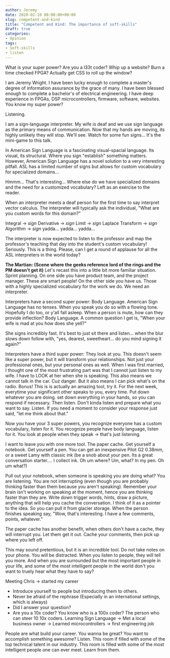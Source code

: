 ```yaml
---
author: Jeremy
date: 2020-02-10 00:00:00+00:00
slug: competent-and-kind
title: "Competent and Kind: The importance of soft-skills"
draft: true
categories:
- Opinion
tags:
- Soft-skills
- listen
---
```


What is your super power? Are you a l33t coder? Whip up a website? Burn a time
checked FPGA? Actually get CSS to roll up the window? 

I am Jeremy Wright. I have been lucky enough to complete a master's degree of
information assurance by the grace of many. I have been blessed enough to
complete a bachelor's of electrical engineering. I have deep experience in
FPGAs, DSP microcontrollers, firmware, software, websites. You know my super
power? 

Listening. 

I am a sign-language interpreter. My wife is deaf and we use sign language as
the primary means of communication. Now that my hands are moving, its highly
unlikely they will stop. We'll see. Watch for some fun signs... It's the
mini-game to this talk.

In American Sign Language is a fascinating visual-spacial language. Its visual, its
structural. Where you sign "establish" something matters. However, American
Sign Language has a novel solution to a very interesting pitfall. ASL has
a limited number of signs but allows for custom vocabulary for specialized
domains...

Hmmm... That's interesting... Where else do we have specialized domains and
the need for a customized vocabulary? Left as an exercise to the reader.

When an interpreter meets a deaf person for the first time to say interpret
vector calculus. The interpreter will typically ask the individual, "What are
you custom words for this domain?" 

Integral -> *sign*
Derivative -> *sign*
Limit -> *sign*
Laplace Transform -> *sign*
Algorithm -> *sign*
yadda... yadda... yadda...

The interpreter is now expected to listen to the professor and map the
professor's teaching that day into the student's custom vocabulary! Seriously.
This is a thing. Please, can I get a round of applause for all the ASL
interpreters in the world today?

**The Martian: (Scene where the geeks reference lord of the rings and the PM
doesn't get it)**
Let's recast this into a little bit more familiar situation. Sprint planning.
On one side you have product team, and the project manager. These are smart
people! On the other side you have us. Those with a highly specialized
vocabulary for the work we do. We need an interpreter. 


Interpreters have a second super power: Body Language. American Sign Language
has no tenses. When you speak you do so with a flowing tone. Hopefully I do
too, or y'all fall asleep. When a person is mute, how can they provide
inflection? Body Language. A common question I get is, "When your wife is mad
at you how does she yell?" 

She signs incredibly fast. It's best to just sit there and listen... when the
blur slows down follow with, "yes, dearest, sweetheart... do you mind signing
it again?"

Interpreters have a third super power: They look at you. This doesn't seem
like a super power, but it will transform your relationships. Not just your
professional ones, but your personal ones as well.  When I was first married,
I thought one of the most frustrating part was that I cannot just listen to my
wife. I have to LOOK at her when she is speaking. This also means we cannot
talk in the car. Cuz danger. But it also means I can pick what's on the radio.
Bonus! This is is actually an amazing tool, try it. For the next week,
everytime your significant other speaks to you, every time. Put down whatever
you are doing. set down everything in your hands, so you can respond if
necessary. Then listen. Don't kinda listen and prepare what you want to say.
Listen. If you need a moment to consider your response just said, "let me
think about that."

Now you have your 3 super powers, you recognize everyone has a custom
vocabulary, listen for it. You recognize people have body language, listen for
it. You look at people when they speak -> that's just listening.

I want to leave you with one more tool. The paper cache. Get yourself
a notebook. Get yourself a pen. You can get an inexpensive Pilot G2 0.38mm, or
a sweet Lamy with classic ink (be a snob about your pen. Its a great
conversation starter.... I collect ink. Oh um where? Um, what? In my pen. Oh
um what?)

Pull out your notebook, when someone is speaking you are doing what? You are
listening. You are not interrupting (even though you are probably thinking
faster than them because you aren't speaking). Remember your brain isn't
working on speaking at the moment, hence you are thinking faster than they
are. Write down trigger words, hints, draw a picture, anything that will help
you cache the conversation. I think of it as a pointer to the idea. So you can
pull it from glacier storage.  When the person finishes speaking say, "Wow,
that's interesting. I have a few comments, points, whatever." 

The paper cache has another benefit, when others don't have a cache, they will
interrupt you. Let them get it out. Cache your comments, then pick up where
you left off. 

This may sound pretentious, but it is an incredible tool. Do not take notes on
your phone. You will be distracted. When you listen to people, they will tell
you more. And when you are surrounded but the most important people in your
life, and some of the most intelligent people in the world don't you want to
truely hear what they have to say?


Meeting Chris -> started my career
- Introduce yourself to people but introducing them to others.
- Never be afraid of the rephrase (Especially in an international settings,
  which is always)
- Did I answer your question?
- Are you a 10x coder? You know who is a 100x coder? The person who can steer 10
  10x coders. 
Learning Sign Language -> Met a local business owner -> Learned
microcontrollers -> first engineering job

People are what build your career. You wanna be great? You want to accomplish
something awesome? Listen. This room if filled with some of the top technical
talent in our industry. This room is filled with some of the most intelligent
people one can ever meet. Learn from them. 




